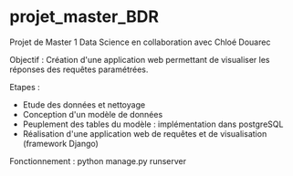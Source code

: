 # projet_master_BDR
Projet de Master 1 Data Science
en collaboration avec Chloé Douarec

Objectif :
Création d'une application web permettant de visualiser les réponses des requêtes paramétrées.

Etapes :
- Etude des données et nettoyage
- Conception d'un modèle de données
- Peuplement des tables du modèle : implémentation dans postgreSQL
- Réalisation d'une application web de requêtes et de visualisation (framework Django)

Fonctionnement :
python manage.py runserver
